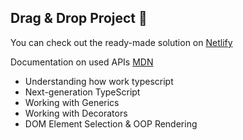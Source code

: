## Drag & Drop Project 🚀

You can check out the ready-made solution on [Netlify](https://drag-drop-project-99a0dd.netlify.app/)

Documentation on used APIs [MDN](https://developer.mozilla.org/en-US/docs/Web/API/HTML_Drag_and_Drop_API)

- Understanding how work typescript
- Next-generation TypeScript
- Working with Generics
- Working with Decorators
- DOM Element Selection & OOP Rendering

